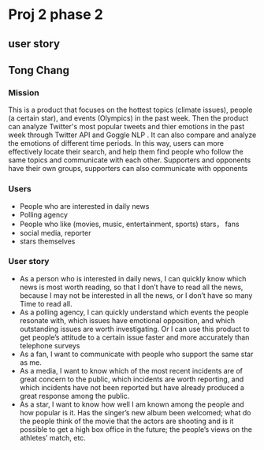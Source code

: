 # Proj 2 phase 2

## user story

## Tong Chang

### Mission

This is a product that focuses on the hottest topics (climate issues), people (a certain star), and events (Olympics) in the past week. Then the product can analyze 
Twitter's most popular tweets and thier emotions in the past week through Twitter API and Goggle NLP . It can also compare and analyze the emotions of different time periods. 
In this way, users can more effectively locate their search, and help them find people who follow the same topics and communicate with each other. 
Supporters and opponents have their own groups, supporters can also communicate with opponents

### Users

* People who are interested in daily news 
* Polling agency
* People who like (movies, music, entertainment, sports) stars， fans
* social media, reporter
* stars themselves

### User story

* As a person who is interested in daily news, I can quickly know which news is most worth reading, so that I don’t have to read all the news, because I may not be interested in all the news, or I don’t have so many Time to read all.
* As a polling agency, I can quickly understand which events the people resonate with, which issues have emotional opposition, and which outstanding issues are worth investigating. Or I can use this product to get people’s attitude to a certain issue faster and more accurately than telephone surveys
* As a fan, I want to communicate with people who support the same star as me.
* As a media, I want to know which of the most recent incidents are of great concern to the public, which incidents are worth reporting, and which incidents have not been reported but have already produced a great response among the public.
* As a star, I want to know how well I am known among the people and how popular is it. Has the singer’s new album been welcomed; what do the people think of the movie that the actors are shooting and is it possible to get a high box office in the future; the people’s views on the athletes’ match, etc.


